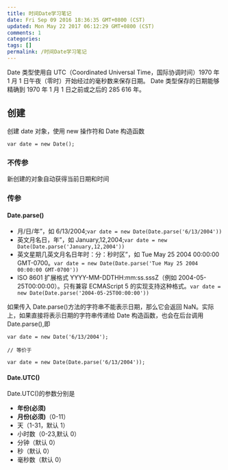 ```yaml
---
title: 时间Date学习笔记
date: Fri Sep 09 2016 18:36:35 GMT+0800 (CST)
updated: Mon May 22 2017 06:12:29 GMT+0800 (CST)
comments: 1
categories:
tags: []
permalink: /时间Date学习笔记
---
```


Date 类型使用自 UTC（Coordinated Universal Time，国际协调时间）1970 年 1 月 1 日午夜（零时）开始经过的毫秒数来保存日期。
Date 类型保存的日期能够精确到 1970 年 1 月 1 日之前或之后的 285 616 年。

<!--more-->

## 创建

创建 date 对象，使用 new 操作符和 Date 构造函数

```
var date = new Date();
```

### 不传参

新创建的对象自动获得当前日期和时间

### 传参

#### Date.parse()

- 月/日/年”，如 6/13/2004;`var date = new Date(Date.parse('6/13/2004'))`
- 英文月名日，年”，如 January,12,2004;`var date = new Date(Date.parse('January,12,2004'))`
- 英文星期几英文月名日年时：分：秒时区”，如 Tue May 25 2004 00:00:00 GMT-0700。`var date = new Date(Date.parse('Tue May 25 2004 00:00:00 GMT-0700'))`
- ISO 8601 扩展格式 YYYY-MM-DDTHH:mm:ss.sssZ（例如 2004-05-25T00:00:00）。只有兼容 ECMAScript 5 的实现支持这种格式。`var date = new Date(Date.parse('2004-05-25T00:00:00'))`

如果传入 Date.parse()方法的字符串不能表示日期，那么它会返回 NaN。实际上，如果直接将表示日期的字符串传递给 Date 构造函数，也会在后台调用 Date.parse(),即

```
var date = new Date('6/13/2004');

// 等价于

var date = new Date(Date.parse('6/13/2004'));
```

#### Date.UTC()

Date.UTC()的参数分别是

- **年份(必须)**
- **月份(必须)**（0-11）
- 天（1-31，默认 1）
- 小时数（0-23,默认 0）
- 分钟（默认 0）
- 秒（默认 0）
- 毫秒数（默认 0）

